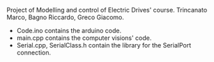 Project of Modelling and control of Electric Drives' course. Trincanato Marco, Bagno Riccardo, Greco Giacomo.
- Code.ino contains the arduino code.
- main.cpp contains the computer visions' code.
- Serial.cpp, SerialClass.h contain the library for the SerialPort connection.
